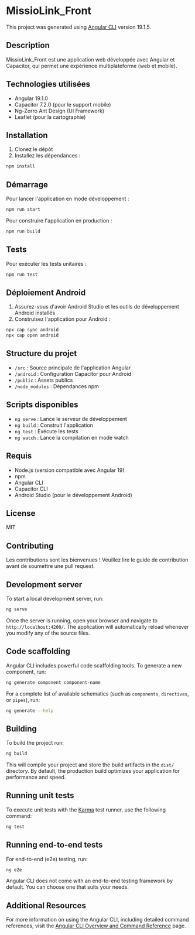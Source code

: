 # MissioLink_Front

This project was generated using [Angular CLI](https://github.com/angular/angular-cli) version 19.1.5.

## Description
MissioLink_Front est une application web développée avec Angular et Capacitor, qui permet une expérience multiplateforme (web et mobile).

## Technologies utilisées
- Angular 19.1.0
- Capacitor 7.2.0 (pour le support mobile)
- Ng-Zorro Ant Design (UI Framework)
- Leaflet (pour la cartographie)

## Installation

1. Clonez le dépôt
2. Installez les dépendances :
```bash
npm install
```

## Démarrage

Pour lancer l'application en mode développement :
```bash
npm run start
```

Pour construire l'application en production :
```bash
npm run build
```

## Tests
Pour exécuter les tests unitaires :
```bash
npm run test
```

## Déploiement Android
1. Assurez-vous d'avoir Android Studio et les outils de développement Android installés
2. Construisez l'application pour Android :
```bash
npx cap sync android
npx cap open android
```

## Structure du projet
- `/src` : Source principale de l'application Angular
- `/android` : Configuration Capacitor pour Android
- `/public` : Assets publics
- `/node_modules` : Dépendances npm

## Scripts disponibles
- `ng serve` : Lance le serveur de développement
- `ng build` : Construit l'application
- `ng test` : Exécute les tests
- `ng watch` : Lance la compilation en mode watch

## Requis
- Node.js (version compatible avec Angular 19)
- npm
- Angular CLI
- Capacitor CLI
- Android Studio (pour le développement Android)

## License
MIT

## Contributing
Les contributions sont les bienvenues ! Veuillez lire le guide de contribution avant de soumettre une pull request.

## Development server

To start a local development server, run:

```bash
ng serve
```

Once the server is running, open your browser and navigate to `http://localhost:4200/`. The application will automatically reload whenever you modify any of the source files.

## Code scaffolding

Angular CLI includes powerful code scaffolding tools. To generate a new component, run:

```bash
ng generate component component-name
```

For a complete list of available schematics (such as `components`, `directives`, or `pipes`), run:

```bash
ng generate --help
```

## Building

To build the project run:

```bash
ng build
```

This will compile your project and store the build artifacts in the `dist/` directory. By default, the production build optimizes your application for performance and speed.

## Running unit tests

To execute unit tests with the [Karma](https://karma-runner.github.io) test runner, use the following command:

```bash
ng test
```

## Running end-to-end tests

For end-to-end (e2e) testing, run:

```bash
ng e2e
```

Angular CLI does not come with an end-to-end testing framework by default. You can choose one that suits your needs.

## Additional Resources

For more information on using the Angular CLI, including detailed command references, visit the [Angular CLI Overview and Command Reference](https://angular.dev/tools/cli) page.
